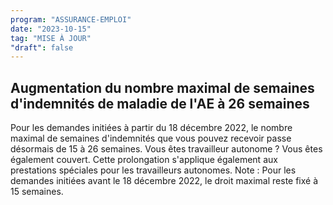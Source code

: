 ```yaml
---
program: "ASSURANCE-EMPLOI"
date: "2023-10-15"
tag: "MISE À JOUR"
"draft": false
---
```


## Augmentation du nombre maximal de semaines d'indemnités de maladie de l'AE à 26 semaines

Pour les demandes initiées à partir du 18 décembre 2022, le nombre maximal de semaines d'indemnités que vous pouvez recevoir passe désormais de 15 à 26 semaines. Vous êtes travailleur autonome ? Vous êtes également couvert. Cette prolongation s'applique également aux prestations spéciales pour les travailleurs autonomes. Note : Pour les demandes initiées avant le 18 décembre 2022, le droit maximal reste fixé à 15 semaines.